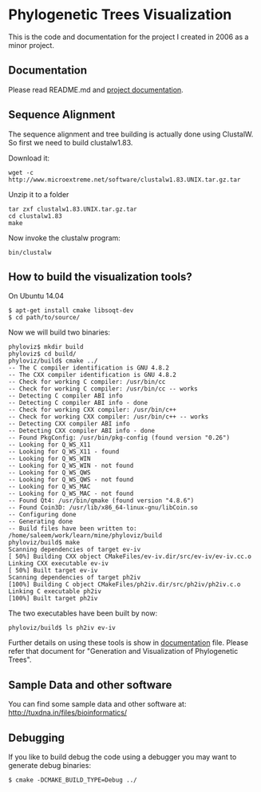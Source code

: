 # Phylogenetic Trees Visualization

This is the code and documentation for the project I created in 2006 as a minor project.

## Documentation

Please read README.md and [project documentation](doc/index.asciidoc).

## Sequence Alignment

The sequence alignment and tree building is actually done using ClustalW. So first we need to build clustalw1.83.

Download it:

    wget -c http://www.microextreme.net/software/clustalw1.83.UNIX.tar.gz.tar

Unzip it to a folder

    tar zxf clustalw1.83.UNIX.tar.gz.tar
	cd clustalw1.83
	make

Now invoke the clustalw program:

	bin/clustalw

## How to build the visualization tools?

On Ubuntu 14.04

    $ apt-get install cmake libsoqt-dev
    $ cd path/to/source/

Now we will build two binaries:

    phyloviz$ mkdir build
    phyloviz$ cd build/
    phyloviz/build$ cmake ../
    -- The C compiler identification is GNU 4.8.2
    -- The CXX compiler identification is GNU 4.8.2
    -- Check for working C compiler: /usr/bin/cc
    -- Check for working C compiler: /usr/bin/cc -- works
    -- Detecting C compiler ABI info
    -- Detecting C compiler ABI info - done
    -- Check for working CXX compiler: /usr/bin/c++
    -- Check for working CXX compiler: /usr/bin/c++ -- works
    -- Detecting CXX compiler ABI info
    -- Detecting CXX compiler ABI info - done
    -- Found PkgConfig: /usr/bin/pkg-config (found version "0.26") 
    -- Looking for Q_WS_X11
    -- Looking for Q_WS_X11 - found
    -- Looking for Q_WS_WIN
    -- Looking for Q_WS_WIN - not found
    -- Looking for Q_WS_QWS
    -- Looking for Q_WS_QWS - not found
    -- Looking for Q_WS_MAC
    -- Looking for Q_WS_MAC - not found
    -- Found Qt4: /usr/bin/qmake (found version "4.8.6") 
    -- Found Coin3D: /usr/lib/x86_64-linux-gnu/libCoin.so  
    -- Configuring done
    -- Generating done
    -- Build files have been written to: /home/saleem/work/learn/mine/phyloviz/build
    phyloviz/build$ make
    Scanning dependencies of target ev-iv
    [ 50%] Building CXX object CMakeFiles/ev-iv.dir/src/ev-iv/ev-iv.cc.o
    Linking CXX executable ev-iv
    [ 50%] Built target ev-iv
    Scanning dependencies of target ph2iv
    [100%] Building C object CMakeFiles/ph2iv.dir/src/ph2iv/ph2iv.c.o
    Linking C executable ph2iv
    [100%] Built target ph2iv

The two executables have been built by now:

    phyloviz/build$ ls ph2iv ev-iv

Further details on using these tools is show in [documentation](doc/index.asciidoc) file. Please refer that document for "Generation and Visualization of Phylogenetic Trees".

## Sample Data and other software

You can find some sample data and other software at: http://tuxdna.in/files/bioinformatics/


## Debugging

If you like to build debug the code using a debugger you may want to generate debug binaries:

    $ cmake -DCMAKE_BUILD_TYPE=Debug ../

